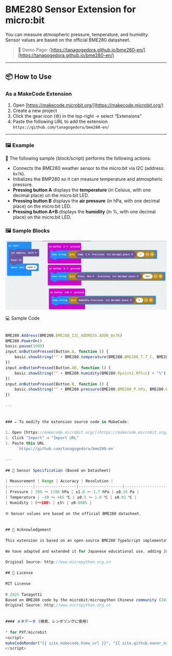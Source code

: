 # BME280 Sensor Extension for micro:bit
 

You can measure atmospheric pressure, temperature, and humidity.  
Sensor values are based on the official BME280 datasheet.



> 🔗 Demo Page: [https://tanagogedora.github.io/bme280-en/](https://tanagogedora.github.io/bme280-en/)

---
## 📦 How to Use
### As a MakeCode Extension
1. Open [https://makecode.microbit.org/](https://makecode.microbit.org/)
1. Create a new project
1. Click the gear icon (⚙) in the top-right → select “Extensions”
1. Paste the following URL to add the extension  
	 `https://github.com/tanagogedora/bme280-en/` 

---

### 🖼 Example 

🎯 The following sample (block/script) performs the following actions:
- Connects the BME280 weather sensor to the micro:bit via I2C (address: `0x76`).
- Initializes the BMP280 so it can measure temperature and atmospheric pressure.
- **Pressing button A** displays the **temperature** (in Celsius, with one decimal place) on the micro:bit LED.
- **Pressing button B** displays the **air pressure** (in hPa, with one decimal place) on the micro:bit LED.
- **Pressing button A+B** displays the **humidity** (in %, with one decimal place) on the micro:bit LED.

### 🖼 Sample Blocks 

![Sample Blocks](https://github.com/Tanagogedora/bme280-en/blob/main/BME280en.png?raw=true)

💻 Sample Code  
```javascript  

BME280.Address(BME280.BME280_I2C_ADDRESS.ADDR_0x76)
BME280.PowerOn()
basic.pause(1000)
input.onButtonPressed(Button.A, function () {
    basic.showString("" + BME280.temperature(BME280.BME280_T.T_C, BME280.RPoint.RPt) + "C")
})
input.onButtonPressed(Button.AB, function () {
    basic.showString("" + BME280.humidity(BME280.Rpoint2.RP1st) + "%")
})
input.onButtonPressed(Button.B, function () {
    basic.showString("" + BME280.pressure(BME280.BME280_P.hPa, BME280.RPoint.RPt) + "hPa")
})

---


### ✏️ To modify the extension source code in MakeCode:

1. Open [https://makecode.microbit.org/](https://makecode.microbit.org/)
1. Click "Import" → "Import URL"  
1. Paste this URL  
	 `https://github.com/tanagogedora/bme280-en`  

---

## 🧪 Sensor Specification (Based on Datasheet)   

| Measurement | Range | Accuracy | Resolution |
|-----------|------------------|-------------------|--------------------|
| Pressure | 300 ～ 1100 hPa | ±1.0 ～ 1.7 hPa | ±0.16 Pa |
| Temperature | -40 ～ +85 ℃ | ±0.5 ～ 1.0 ℃ | ±0.01 ℃ |
| Humidity | 0～100% | ±3% | ±0.008% |

※ Sensor values are based on the official BME280 datasheet.  


## 📝 Acknowledgement

This extension is based on an open-source BME280 TypeScript implementation originally developed by the microbit/micropython Chinese community (2018).

We have adapted and extended it for Japanese educational use, adding Japanese block support and decimal precision for science experiments.

Original Source: http://www.micropython.org.cn

## 📝 License

MIT License

© 2025 Tanagotti  
Based on BME280 code by the microbit/micropython Chinese community (2018)  
Original Source: http://www.micropython.org.cn  


#### メタデータ (検索、レンダリングに使用)

* for PXT/microbit
<script>
makeCodeRender("{{ site.makecode.home_url }}", "{{ site.github.owner_name }}/{{ site.github.repository_name }}");
</script>
